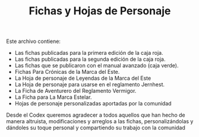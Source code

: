 ﻿---
title: Fichas y Hojas de Personaje
summary: Presentamos aquí la recopilación de hojas de personaje utilizadas en los diferentes juegos y ediciones de la Marca del Este.
authors:

date:
type: post
categories:
- Clasicos de la Marca
tags:
- Reglamento
minlevels: ""
maxlevels: ""
prices: Gratis
session: ""
mincharacters: ""
maxcharacters: ""
eval: oficial
cover: "fichas_pj.jpg"
download: "fichas_pj.rar"
moreinfo: ""
license: "OGL"
draft: false

---

Este archivo contiene:
- Las fichas publicadas para la primera edición de la caja roja.
- Las fichas publicadas para la segunda edición de la caja roja.
- Las fichas que se publicaron con el manual avanzado (caja verde).
- Fichas Para Crónicas de la Marca del Este.
- La Hoja de personaje de Leyendas de la Marca del Este
- La Hoja de personaje para usarse en el reglamento Jernhest.
- La Ficha de Aventurero del Reglamento Vermigor.
- La Ficha para La Marca Estelar.
- Hojas de personaje personalizadas aportadas por la comunidad

Desde el Codex queremos agradecer a todos aquellos que han hecho de manera altruista, modificaciones y arreglos a las fichas,
personalizándolas y dándoles su toque personal y compartiendo su trabajo con la comunidad
